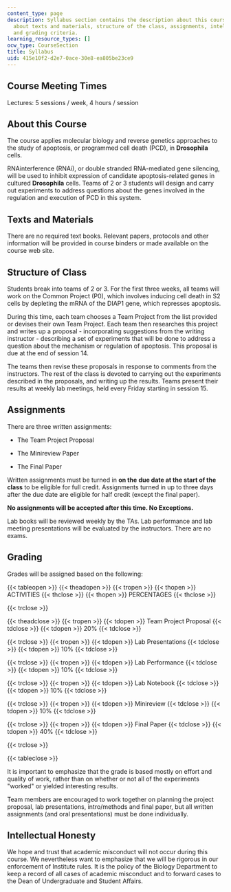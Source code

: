 ```yaml
---
content_type: page
description: Syllabus section contains the description about this course, information
  about texts and materials, structure of the class, assignments, intellectual honesty
  and grading criteria.
learning_resource_types: []
ocw_type: CourseSection
title: Syllabus
uid: 415e10f2-d2e7-0ace-30e8-ea805be23ce9
---
```


Course Meeting Times
--------------------

Lectures: 5 sessions / week, 4 hours / session

About this Course
-----------------

The course applies molecular biology and reverse genetics approaches to the study of apoptosis, or programmed cell death (PCD), in **Drosophila** cells.

RNAinterference (RNAi), or double stranded RNA-mediated gene silencing, will be used to inhibit expression of candidate apoptosis-related genes in cultured **Drosophila** cells. Teams of 2 or 3 students will design and carry out experiments to address questions about the genes involved in the regulation and execution of PCD in this system.

Texts and Materials
-------------------

There are no required text books. Relevant papers, protocols and other information will be provided in course binders or made available on the course web site.

Structure of Class
------------------

Students break into teams of 2 or 3. For the first three weeks, all teams will work on the Common Project (P0), which involves inducing cell death in S2 cells by depleting the mRNA of the DIAP1 gene, which represses apoptosis.

During this time, each team chooses a Team Project from the list provided or devises their own Team Project. Each team then researches this project and writes up a proposal - incorporating suggestions from the writing instructor - describing a set of experiments that will be done to address a question about the mechanism or regulation of apoptosis. This proposal is due at the end of session 14.

The teams then revise these proposals in response to comments from the instructors. The rest of the class is devoted to carrying out the experiments described in the proposals, and writing up the results. Teams present their results at weekly lab meetings, held every Friday starting in session 15.

Assignments
-----------

There are three written assignments:

*   The Team Project Proposal
    
*   The Minireview Paper
    
*   The Final Paper
    

Written assignments must be turned in **on the** **due date at the start of the class** to be eligible for full credit. Assignments turned in up to three days after the due date are eligible for half credit (except the final paper).

**No assignments will be accepted after this time. No Exceptions.**

Lab books will be reviewed weekly by the TAs. Lab performance and lab meeting presentations will be evaluated by the instructors. There are no exams.

Grading
-------

Grades will be assigned based on the following:

{{< tableopen >}}
{{< theadopen >}}
{{< tropen >}}
{{< thopen >}}
ACTIVITIES
{{< thclose >}}
{{< thopen >}}
PERCENTAGES
{{< thclose >}}

{{< trclose >}}

{{< theadclose >}}
{{< tropen >}}
{{< tdopen >}}
Team Project Proposal
{{< tdclose >}}
{{< tdopen >}}
20%
{{< tdclose >}}

{{< trclose >}}
{{< tropen >}}
{{< tdopen >}}
Lab Presentations
{{< tdclose >}}
{{< tdopen >}}
10%
{{< tdclose >}}

{{< trclose >}}
{{< tropen >}}
{{< tdopen >}}
Lab Performance
{{< tdclose >}}
{{< tdopen >}}
10%
{{< tdclose >}}

{{< trclose >}}
{{< tropen >}}
{{< tdopen >}}
Lab Notebook
{{< tdclose >}}
{{< tdopen >}}
10%
{{< tdclose >}}

{{< trclose >}}
{{< tropen >}}
{{< tdopen >}}
Minireview
{{< tdclose >}}
{{< tdopen >}}
10%
{{< tdclose >}}

{{< trclose >}}
{{< tropen >}}
{{< tdopen >}}
Final Paper
{{< tdclose >}}
{{< tdopen >}}
40%
{{< tdclose >}}

{{< trclose >}}

{{< tableclose >}}
  

It is important to emphasize that the grade is based mostly on effort and quality of work, rather than on whether or not all of the experiments "worked" or yielded interesting results.

Team members are encouraged to work together on planning the project proposal, lab presentations, intro/methods and final paper, but all written assignments (and oral presentations) must be done individually.

Intellectual Honesty
--------------------

We hope and trust that academic misconduct will not occur during this course. We nevertheless want to emphasize that we will be rigorous in our enforcement of Institute rules. It is the policy of the Biology Department to keep a record of all cases of academic misconduct and to forward cases to the Dean of Undergraduate and Student Affairs.